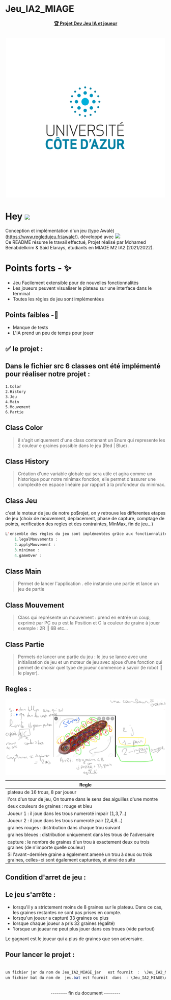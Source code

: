 # Jeu_IA2_MIAGE

<p align="center">
  <a href="#"><b>🏆 Projet Dev Jeu IA et joueur </b></a>
  <br><br>
</p>
<p align="center">
  <img  src="https://github.com/El-S-IA2/Jeu_IA2_MIAGE/blob/main/BYSCH!%20(3).png ">
</p>





# Hey  <img src="https://media.giphy.com/media/hvRJCLFzcasrR4ia7z/giphy.gif" width="25px"> <br /> 


 Conception et implémentation d'un jeu (type Awalé)(https://www.regledujeu.fr/awale/). 
 développé avec <img src="https://upload.wikimedia.org/wikipedia/fr/thumb/2/2e/Java_Logo.svg/1200px-Java_Logo.svg.png"  width="30px">  <br /> 
 Ce README résume le travail effectué,
 Projet réalisé par Mohamed Benabdelkrim & Said Elarays, étudiants en MIAGE M2 IA2 (2021/2022).
 
 # Points forts - ✨

- Jeu Facilement extensible pour de nouvelles fonctionnalités 
- Les joueurs peuvent visualiser le plateau sur une interface dans le terminal
- Toutes les règles de jeu sont implémentées


## Points faibles -🤢

- Manque de tests
- L'IA prend un peu de temps pour jouer
 
 
     
##  ✅  le projet :

## Dans le fichier src 6 classes ont été implémenté pour réaliser notre projet : 
	1.Color 
	2.History
	3.Jeu
	4.Main
	5.Mouvement
	6.Partie
	
	
	
	
## Class Color 
> il s'agit uniquement d'une class contenant un Enum qui represente les 2 couleur e graines possible dans le jeu (Red | Blue) . 

 ## Class History 
 
> Création d'une variable globale qui sera utile et agira comme un historique pour notre  minimax fonction; 
> elle permet d'assurer une complexité en espace linéaire par rapport à la profondeur du minimax.

## Class Jeu 
c'est le moteur de jeu de notre po$rojet, on y retrouve les differentes etapes de jeu (choix de mouvement, deplacement, phase de capture, comptage de points, verification des regles et des contraintes, MinMax, fin de jeu...)

```java
L'ensemble des règles du jeu sont implémentées grâce aux fonctionnalités suivantes :
	1.legalMouvements : 	
	2.applyMouvement : 
	3.minimax :  
	4.gameOver : 
```

## Class Main 
>Permet de lancer l'application . 
>elle instancie une partie et lance un jeu de partie

## Class Mouvement 
> Class qui représente un mouvement : prend en entrée un coup, exprimé par PC ou p est la Position et C la couleur de graine à jouer exemple : 2R || 6B etc...

## Class Partie 

> Permets de lancer une partie du jeu  : le jeu se lance avec  une initialisation de jeu et un moteur de jeu avec ajoue d'une fonction 
  qui permet de choisir quel type de joueur commence  à savoir (le robot || le player).
  

                                          

## Regles :
![alt text](https://github.com/El-S-IA2/Jeu_IA2_MIAGE/blob/main/Capture%20d%E2%80%99%C3%A9cran%202022-03-10%20153418.png?raw=true)

| Regle |
| ------ | 
| plateau de 16 trous, 8 par joueur | 
| l'ors d'un tour de jeu, On tourne dans le sens des aiguilles d'une montre |
| deux couleurs de graines : rouge et bleu | 
| Joueur 1 : il joue dans les trous numeroté impair (1,3,7..) | 
| Joueur 2 : il joue dans les trous numeroté pair (2,4,6...) |
| graines rouges  : distribution dans chaque trou suivant  | 
| graines  bleues : distribution uniquement dans les trous de l'adversaire | 
| capture : le nombre de graines d'un trou à exactement deux ou trois graines (de n'importe quelle couleur)| 
| Si l'avant-dernière graine a également amené un trou à deux ou trois graines, celles-ci sont également capturées, et ainsi de suite|

## Condition d'arret de jeu :




## Le jeu s'arrête :
-	 lorsqu'il y a strictement moins de 8 graines sur le plateau. Dans ce cas, les graines restantes ne sont pas prises en compte.
-	 lorsqu'un joueur a capturé 33 graines ou plus
-	 lorsque chaque joueur a pris 32 graines (égalité)
-	 'lorsque un joueur ne peut plus jouer dans ces troues (vide partout)



Le gagnant est le joueur qui a plus de graines que son adversaire.




## Pour lancer le projet :


```java

un fichier jar du nom de Jeu_IA2_MIAGE_jar   est fournit  :  \Jeu_IA2_MIAGE\out\artifacts\Jeu_IA2_MIAGE_jar
un fichier bat du nom de  jeu.bat est fournit  dans  : \Jeu_IA2_MIAGE\out\artifacts\Jeu_IA2_MIAGE_jar 
   
```


<p align="center">
      -------- fin du document --------
</p>
               


